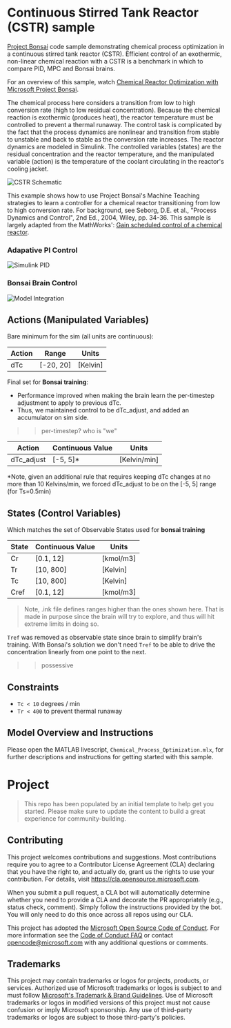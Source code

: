 # Continuous Stirred Tank Reactor (CSTR) sample

[Project Bonsai](https://aka.ms/bonsai) code sample demonstrating
chemical process optimization in a continuous stirred tank reactor
(CSTR). Efficient control of an exothermic, non-linear chemical reaction
with a CSTR is a benchmark in which to compare PID, MPC and Bonsai brains.

For an overview of this sample, watch [Chemical Reactor Optimization with Microsoft Project Bonsai](https://www.youtube.com/watch?v=mMhdItO21Bk).

The chemical process here considers a transition from low to high
conversion rate (high to low residual concentration). Because the
chemical reaction is exothermic (produces heat), the reactor temperature
must be controlled to prevent a thermal runaway. The control task is
complicated by the fact that the process dynamics are nonlinear and
transition from stable to unstable and back to stable as the conversion
rate increases. The reactor dynamics are modeled in Simulink. The
controlled variables (states) are the residual concentration  and the
reactor temperature, and the manipulated variable (action) is the
temperature of the coolant circulating in the reactor's cooling jacket.

![CSTR Schematic](img/cstr_diagram.jpg)

This example shows how to use Project Bonsai's Machine Teaching
strategies to learn a controller for a chemical reactor transitioning
from low to high conversion rate. For background, see Seborg, D.E. et
al., "Process Dynamics and Control", 2nd Ed., 2004, Wiley, pp. 34-36.
This sample is largely adapted from the MathWorks':
[Gain scheduled control of a chemical reactor](https://www.mathworks.com/help/control/ug/gain-scheduled-control-of-a-chemical-reactor.html).

### Adapative PI Control

![Simulink PID](img/simulink_pid.png)

### Bonsai Brain Control
![Model Integration](img/simulink_bonsai.png)

## Actions (Manipulated Variables)

Bare minimum for the sim (all units are continuous):

| Action | Range      | Units    |
|--------|------------|----------|
| dTc    | [-20, 20]  | [Kelvin] |

Final set for **Bonsai training**:

- Performance improved when making the brain learn the per-timestep adjustment to apply to previous dTc.
- Thus, we maintained control to be dTc_adjust, and added an accumulator on sim side.

>> per-timestep?
>> who is "we"

| Action     | Continuous Value | Units        |
| --------   | ------------     | ----------   |
| dTc_adjust | [-5, 5]*         | [Kelvin/min] |

*Note, given an additional rule that requires keeping dTc changes at no
more than 10 Kelvins/min, we forced dTc_adjust to be on the [-5, 5]
range (for Ts=0.5min)

## States (Control Variables)

Which matches the set of Observable States used for **bonsai training**

| State | Continuous Value | Units     |
| ----- | ---------------- | -----     |
| Cr    | [0.1, 12]        | [kmol/m3] |
| Tr    | [10, 800]        | [Kelvin]  |
| Tc    | [10, 800]        | [Kelvin]  |
| Cref  | [0.1, 12]        | [kmol/m3] |

> Note, .ink file defines ranges higher than the ones shown here. That
> is made in purpose since the brain will try to explore, and thus will
> hit extreme limits in doing so.

`Tref` was removed as observable state since brain to simplify brain's
training. With Bonsai's solution we don't need `Tref` to be able to drive
the concentration linearly from one point to the next.

>> possessive


## Constraints

* `Tc < 10` degrees / min
* `Tr < 400` to prevent thermal runaway

## Model Overview and Instructions

Please open the MATLAB livescript, `Chemical_Process_Optimization.mlx`,
for further descriptions and instructions for getting started with this
sample.

# Project

> This repo has been populated by an initial template to help get you started. Please
> make sure to update the content to build a great experience for community-building.


## Contributing

This project welcomes contributions and suggestions.  Most contributions require you to agree to a
Contributor License Agreement (CLA) declaring that you have the right to, and actually do, grant us
the rights to use your contribution. For details, visit https://cla.opensource.microsoft.com.

When you submit a pull request, a CLA bot will automatically determine whether you need to provide
a CLA and decorate the PR appropriately (e.g., status check, comment). Simply follow the instructions
provided by the bot. You will only need to do this once across all repos using our CLA.

This project has adopted the [Microsoft Open Source Code of Conduct](https://opensource.microsoft.com/codeofconduct/).
For more information see the [Code of Conduct FAQ](https://opensource.microsoft.com/codeofconduct/faq/) or
contact [opencode@microsoft.com](mailto:opencode@microsoft.com) with any additional questions or comments.

## Trademarks

This project may contain trademarks or logos for projects, products, or services. Authorized use of Microsoft 
trademarks or logos is subject to and must follow 
[Microsoft's Trademark & Brand Guidelines](https://www.microsoft.com/en-us/legal/intellectualproperty/trademarks/usage/general).
Use of Microsoft trademarks or logos in modified versions of this project must not cause confusion or imply Microsoft sponsorship.
Any use of third-party trademarks or logos are subject to those third-party's policies.
